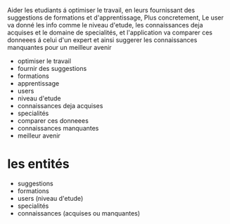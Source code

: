 Aider les etudiants á optimiser le travail, en leurs fournissant des suggestions de formations et d'apprentissage,
Plus concretement, Le user va donné les info comme le niveau d'etude, les connaissances deja acquises et le domaine de specialités, et
l'application va comparer ces donneees á celui d'un expert et ainsi suggerer les connaissances manquantes pour un meilleur avenir

- optimiser le travail
- fournir des suggestions
- formations
- apprentissage
- users
- niveau d'etude
- connaissances deja acquises
- specialités
- comparer ces donneees
- connaissances manquantes
- meilleur avenir

# les entités
  - suggestions
  - formations
  - users (niveau d'etude)
  - specialités
  - connaissances (acquises ou manquantes)

